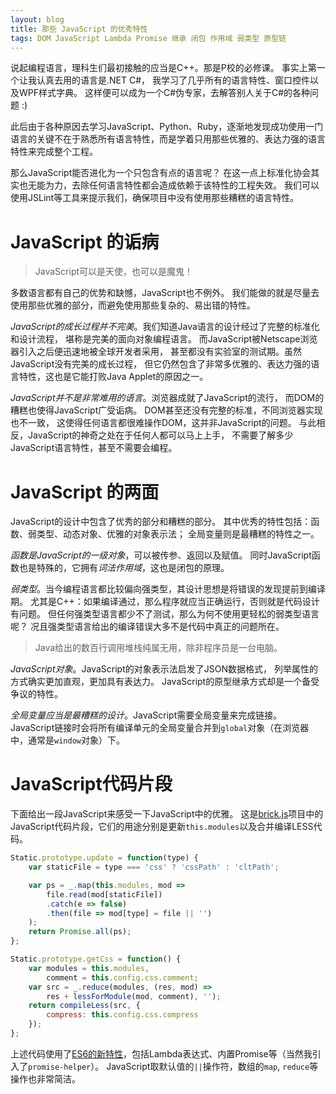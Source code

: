 ```yaml
---
layout: blog
title: 那些 JavaScript 的优秀特性
tags: DOM JavaScript Lambda Promise 继承 闭包 作用域 弱类型 原型链
---
```


说起编程语言，理科生们最初接触的应当是C++。那是P校的必修课。
事实上第一个让我认真去用的语言是.NET C#，
我学习了几乎所有的语言特性、窗口控件以及WPF样式字典。
这样便可以成为一个C#伪专家，去解答别人关于C#的各种问题 :)

此后由于各种原因去学习JavaScript、Python、Ruby，逐渐地发现成功使用一门语言的关键不在于熟悉所有语言特性，而是学着只用那些优雅的、表达力强的语言特性来完成整个工程。

那么JavaScript能否进化为一个只包含有点的语言呢？
在这一点上标准化协会其实也无能为力，去除任何语言特性都会造成依赖于该特性的工程失效。
我们可以使用JSLint等工具来提示我们，确保项目中没有使用那些糟糕的语言特性。

<!--more-->

# JavaScript 的诟病

> JavaScript可以是天使，也可以是魔鬼！

多数语言都有自己的优势和缺憾，JavaScript也不例外。
我们能做的就是尽量去使用那些优雅的部分，而避免使用那些复杂的、易出错的特性。

*JavaScript的成长过程并不完美*。我们知道Java语言的设计经过了完整的标准化和设计流程，
堪称是完美的面向对象编程语言。
而JavaScript被Netscape浏览器引入之后便迅速地被全球开发者采用，
甚至都没有实验室的测试期。虽然JavaScript没有完美的成长过程，
但它仍然包含了非常多优雅的、表达力强的语言特性，这也是它能打败Java Applet的原因之一。

*JavaScript并不是非常难用的语言*。浏览器成就了JavaScript的流行，
而DOM的糟糕也使得JavaScript广受诟病。
DOM甚至还没有完整的标准，不同浏览器实现也不一致，
这使得任何语言都很难操作DOM，这并非JavaScript的问题。
与此相反，JavaScript的神奇之处在于任何人都可以马上上手，
不需要了解多少JavaScript语言特性，甚至不需要会编程。

# JavaScript 的两面

JavaScript的设计中包含了优秀的部分和糟糕的部分。
其中优秀的特性包括：函数、弱类型、动态对象、优雅的对象表示法；
全局变量则是最糟糕的特性之一。

*函数是JavaScript的一级对象*，可以被传参、返回以及赋值。
同时JavaScript函数也是特殊的，它拥有*词法作用域*，这也是闭包的原理。

*弱类型*。当今编程语言都比较偏向强类型，其设计思想是将错误的发现提前到编译期。
尤其是C++：如果编译通过，那么程序就应当正确运行，否则就是代码设计有问题。
但任何强类型语言都少不了测试，那么为何不使用更轻松的弱类型语言呢？
况且强类型语言给出的编译错误大多不是代码中真正的问题所在。

> Java给出的数百行调用堆栈纯属无用，除非程序员是一台电脑。

*JavaScript对象*。JavaScript的对象表示法启发了JSON数据格式，
列举属性的方式确实更加直观，更加具有表达力。
JavaScript的原型继承方式却是一个备受争议的特性。

*全局变量应当是最糟糕的设计*。JavaScript需要全局变量来完成链接。JavaScript链接时会将所有编译单元的全局变量合并到`global`对象（在浏览器中，通常是`window`对象）下。

# JavaScript代码片段

下面给出一段JavaScript来感受一下JavaScript中的优雅。
这是[brick.js][brick]项目中的JavaScript代码片段，它们的用途分别是更新`this.modules`以及合并编译LESS代码。

```javascript
Static.prototype.update = function(type) {
    var staticFile = type === 'css' ? 'cssPath' : 'cltPath';

    var ps = _.map(this.modules, mod =>
        file.read(mod[staticFile])
        .catch(e => false)
        .then(file => mod[type] = file || '')
    );
    return Promise.all(ps);
};

Static.prototype.getCss = function() {
    var modules = this.modules,
        comment = this.config.css.comment;
    var src = _.reduce(modules, (res, mod) =>
        res + lessForModule(mod, comment), '');
    return compileLess(src, {
        compress: this.config.css.compress
    });
};
```

上述代码使用了[ES6的新特性][es6]，包括Lambda表达式、内置Promise等（当然我引入了`promise-helper`）。
JavaScript取默认值的`||`操作符，数组的`map`, `reduce`等操作也非常简洁。

[brick]: https://github.com/brick-js/brick.js
[es6]: https://nodejs.org/en/docs/es6/
